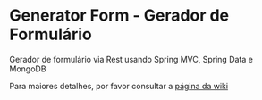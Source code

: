 Generator Form - Gerador de Formulário
======================================

Gerador de formulário via Rest usando Spring MVC, Spring Data e MongoDB

Para maiores detalhes, por favor consultar a [página da wiki](https://github.com/thomasdacosta/generator-form/wiki)
